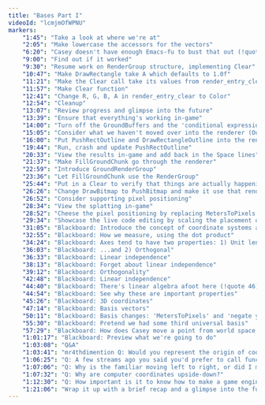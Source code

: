 ```yaml
---
title: "Bases Part I"
videoId: "lcmjmOfWPNU"
markers:
    "1:45": "Take a look at where we're at"
    "2:05": "Make lowercase the accessors for the vectors"
    "6:20": "Casey doesn't have enough Emacs-fu to bust that out (!quote 45)"
    "9:00": "Find out if it worked"
    "9:30": "Resume work on RenderGroup structure, implementing Clear"
    "10:47": "Make DrawRectangle take A which defaults to 1.0f"
    "11:21": "Make the Clear call take its values from render_entry_clear"
    "11:57": "Make Clear function"
    "12:41": "Change R, G, B, A in render_entry_clear to Color"
    "12:54": "Cleanup"
    "13:07": "Review progress and glimpse into the future"
    "13:39": "Ensure that everything's working in-game"
    "14:00": "Turn off the GroundBuffers and the 'conditional expression is constant' warning"
    "15:05": "Consider what we haven't moved over into the renderer (Outline calls) and note that FillGroundChunk calls the bitmap routines directly, rather than the renderer"
    "16:00": "Put PushRectOutline and DrawRectangleOutline into the renderer as more specific concepts"
    "19:44": "Run, crash and update PushRectOutline"
    "20:33": "View the results in-game and add back in the Space lines"
    "21:37": "Make FillGroundChunk go through the renderer"
    "22:59": "Introduce GroundRenderGroup"
    "23:36": "Let FillGroundChunk use the RenderGroup"
    "25:44": "Put in a Clear to verify that things are actually happening"
    "26:26": "Change DrawBitmap to PushBitmap and make it use that renderer syntax"
    "26:52": "Consider supporting pixel positioning"
    "28:34": "View the splatting in-game"
    "28:52": "Cheese the pixel positioning by replacing MetersToPixels with 1.0f"
    "29:34": "Showcase the live code editing by scaling the placement of the ground elements"
    "31:05": "Blackboard: Introduce the concept of coordinate systems and bases"
    "32:55": "Blackboard: How we measure, using the dot product"
    "34:24": "Blackboard: Axes tend to have two properties: 1) Unit length"
    "36:03": "Blackboard: ...and 2) Orthogonal"
    "36:33": "Blackboard: Linear independence"
    "38:13": "Blackboard: Forget about linear independence"
    "39:12": "Blackboard: Orthogonality"
    "42:48": "Blackboard: Linear independence"
    "44:40": "Blackboard: There's linear algebra afoot here (!quote 46)"
    "44:54": "Blackboard: See why these are important properties"
    "45:26": "Blackboard: 3D coordinates"
    "47:14": "Blackboard: Basis vectors"
    "50:11": "Blackboard: Basis changes: 'MetersToPixels' and 'negate y'"
    "55:30": "Blackboard: Pretend we had some third universal basis"
    "57:29": "Blackboard: How does Casey move a point from world space into screen space?" 
    "1:01:17": "Blackboard: Preview what we're going to do"
    "1:03:08": "Q&A"
    "1:03:41": "mr4thdimention Q: Would you represent the origin of coordinate systems in a universal coordinate system?"
    "1:06:25": "Q: A few streams ago you said you'd prefer to call functions through a macro and then forgot to explain why"
    "1:07:06": "Q: Why is the familiar moving left to right, or did I miss something?"
    "1:07:32": "Q: Why are computer coordinates upside-down?"
    "1:12:30": "Q: How important is it to know how to make a game engine vs simply using one? And if you were to use DirectX libraries, how much would the code differ?"
    "1:21:06": "Wrap it up with a brief recap and a glimpse into the future"
---
```

